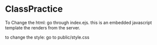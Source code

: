# ClassPractice

To Change the html: go through index.ejs. this is an embedded javascript template the renders from the server.

to change the style: go to public/style.css